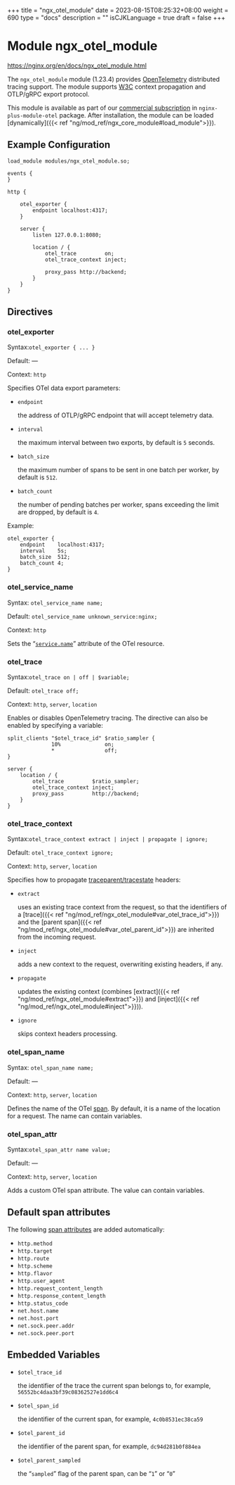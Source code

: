 +++
title = "ngx_otel_module"
date = 2023-08-15T08:25:32+08:00
weight = 690
type = "docs"
description = ""
isCJKLanguage = true
draft = false
+++

# Module ngx_otel_module

https://nginx.org/en/docs/ngx_otel_module.html



The `ngx_otel_module` module (1.23.4) provides [OpenTelemetry](https://opentelemetry.io/) distributed tracing support. The module supports [W3C](https://w3c.github.io/trace-context) context propagation and OTLP/gRPC export protocol.



This module is available as part of our [commercial subscription](http://nginx.com/products/) in `nginx-plus-module-otel` package. After installation, the module can be loaded [dynamically]({{< ref "ng/mod_ref/ngx_core_module#load_module">}}).





## Example Configuration



```
load_module modules/ngx_otel_module.so;

events {
}

http {

    otel_exporter {
        endpoint localhost:4317;
    }

    server {
        listen 127.0.0.1:8080;

        location / {
            otel_trace         on;
            otel_trace_context inject;

            proxy_pass http://backend;
        }
    }
}
```





## Directives



### otel_exporter

  Syntax:`otel_exporter { ... }`

  Default: —

  Context: `http`


Specifies OTel data export parameters:

- `endpoint`

  the address of OTLP/gRPC endpoint that will accept telemetry data.

- `interval`

  the maximum interval between two exports, by default is `5` seconds.

- `batch_size`

  the maximum number of spans to be sent in one batch per worker, by default is `512`.

- `batch_count`

  the number of pending batches per worker, spans exceeding the limit are dropped, by default is `4`.

Example:

```
otel_exporter {
    endpoint    localhost:4317;
    interval    5s;
    batch_size  512;
    batch_count 4;
}
```





### otel_service_name

  Syntax:  `otel_service_name name;`

  Default: `otel_service_name unknown_service:nginx;`

  Context: `http`


Sets the “[`service.name`](https://opentelemetry.io/docs/reference/specification/resource/semantic_conventions/#service)” attribute of the OTel resource.



### otel_trace

  Syntax:`otel_trace on | off | $variable;`

  Default: `otel_trace off;`

  Context: `http`, `server`, `location`


Enables or disables OpenTelemetry tracing. The directive can also be enabled by specifying a variable:

```
split_clients "$otel_trace_id" $ratio_sampler {
              10%              on;
              *                off;
}

server {
    location / {
        otel_trace         $ratio_sampler;
        otel_trace_context inject;
        proxy_pass         http://backend;
    }
}
```





### otel_trace_context

  Syntax:`otel_trace_context extract | inject | propagate | ignore;`

  Default: `otel_trace_context ignore;`

  Context: `http`, `server`, `location`


Specifies how to propagate [traceparent/tracestate](https://www.w3.org/TR/trace-context/#design-overview) headers:

- `extract`

  uses an existing trace context from the request, so that the identifiers of a [trace]({{< ref "ng/mod_ref/ngx_otel_module#var_otel_trace_id">}}) and the [parent span]({{< ref "ng/mod_ref/ngx_otel_module#var_otel_parent_id">}}) are inherited from the incoming request.

- `inject`

  adds a new context to the request, overwriting existing headers, if any.

- `propagate`

  updates the existing context (combines [extract]({{< ref "ng/mod_ref/ngx_otel_module#extract">}}) and [inject]({{< ref "ng/mod_ref/ngx_otel_module#inject">}})).

- `ignore`

  skips context headers processing.





### otel_span_name

  Syntax:  `otel_span_name name;`

  Default: —

  Context: `http`, `server`, `location`


Defines the name of the OTel [span](https://opentelemetry.io/docs/concepts/observability-primer/#spans). By default, it is a name of the location for a request. The name can contain variables.



### otel_span_attr

  Syntax:`otel_span_attr name value;`

  Default: —

  Context: `http`, `server`, `location`


Adds a custom OTel span attribute. The value can contain variables.



## Default span attributes

The following [span attributes](https://github.com/open-telemetry/opentelemetry-specification/blob/main/specification/trace/semantic_conventions/http.md) are added automatically:

- `http.method`
- `http.target`
- `http.route`
- `http.scheme`
- `http.flavor`
- `http.user_agent`
- `http.request_content_length`
- `http.response_content_length`
- `http.status_code`
- `net.host.name`
- `net.host.port`
- `net.sock.peer.addr`
- `net.sock.peer.port`





## Embedded Variables



- `$otel_trace_id`

  the identifier of the trace the current span belongs to, for example, `56552bc4daa3bf39c08362527e1dd6c4`

- `$otel_span_id`

  the identifier of the current span, for example, `4c0b8531ec38ca59`

- `$otel_parent_id`

  the identifier of the parent span, for example, `dc94d281b0f884ea`

- `$otel_parent_sampled`

  the “`sampled`” flag of the parent span, can be “`1`” or “`0`”
